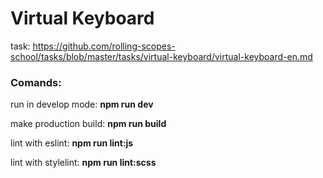 # Virtual Keyboard
task: https://github.com/rolling-scopes-school/tasks/blob/master/tasks/virtual-keyboard/virtual-keyboard-en.md

### Comands:

run in develop mode: **npm run dev**

make production build: **npm run build**

lint with eslint: **npm run lint:js**

lint with stylelint: **npm run lint:scss**

